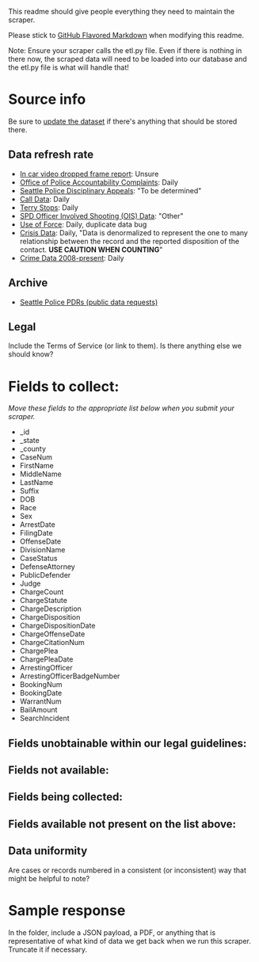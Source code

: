 This readme should give people everything they need to maintain the scraper.

Please stick to [GitHub Flavored Markdown](https://guides.github.com/features/mastering-markdown/) when modifying this readme.  

Note: Ensure your scraper calls the etl.py file. Even if there is nothing in there now, the scraped data will need to be loaded into our database and the etl.py file is what will handle that!

# Source info
Be sure to [update the dataset](https://www.dolthub.com/repositories/pdap/datasets) if there's anything that should be stored there.

## Data refresh rate
* [In car video dropped frame report](https://data.seattle.gov/Public-Safety/Seattle-Police-Department-In-Car-Video-Dropped-Fra/k7a5-emiw): Unsure
* [Office of Police Accountability Complaints](https://data.seattle.gov/Public-Safety/Office-of-Police-Accountability-Complaints/99yi-dthu): Daily
* [Seattle Police Disciplinary Appeals](https://data.seattle.gov/Public-Safety/Seattle-Police-Disciplinary-Appeals/2qns-g7s7): "To be determined"
* [Call Data](https://data.seattle.gov/Public-Safety/Call-Data/33kz-ixgy): Daily
* [Terry Stops](https://data.seattle.gov/Public-Safety/Terry-Stops/28ny-9ts8): Daily
* [SPD Officer Involved Shooting (OIS) Data](https://data.seattle.gov/Public-Safety/SPD-Officer-Involved-Shooting-OIS-Data/mg5r-efcm): "Other"
* [Use of Force](https://data.seattle.gov/Public-Safety/Use-Of-Force/ppi5-g2bj): Daily, duplicate  data bug
* [Crisis Data](https://data.seattle.gov/Public-Safety/Crisis-Data/i2q9-thny): Daily, "Data is denormalized to represent the one to many relationship between the record and the reported disposition of the contact. **USE CAUTION WHEN COUNTING**"
* [Crime Data 2008-present](https://data.seattle.gov/Public-Safety/SPD-Crime-Data-2008-Present/tazs-3rd5): Daily

## Archive
* [Seattle Police PDRs (public data requests)](https://data.seattle.gov/Public-Safety/Seattle-Police-PDRs/8fwq-jcnn)
## Legal
Include the Terms of Service (or link to them). Is there anything else we should know?

# Fields to collect:
_Move these fields to the appropriate list below when you submit your scraper._

* _id
* _state
* _county
* CaseNum
* FirstName
* MiddleName
* LastName
* Suffix
* DOB
* Race
* Sex
* ArrestDate
* FilingDate
* OffenseDate
* DivisionName
* CaseStatus
* DefenseAttorney
* PublicDefender
* Judge
* ChargeCount
* ChargeStatute
* ChargeDescription
* ChargeDisposition
* ChargeDispositionDate
* ChargeOffenseDate
* ChargeCitationNum
* ChargePlea
* ChargePleaDate
* ArrestingOfficer
* ArrestingOfficerBadgeNumber
* BookingNum
* BookingDate
* WarrantNum
* BailAmount
* SearchIncident

## Fields unobtainable within our legal guidelines:

## Fields not available:

## Fields being collected:

## Fields available not present on the list above:

## Data uniformity
Are cases or records numbered in a consistent (or inconsistent) way that might be helpful to note?

# Sample response
In the folder, include a JSON payload, a PDF, or anything that is representative of what kind of data we get back when we run this scraper. Truncate it if necessary.
